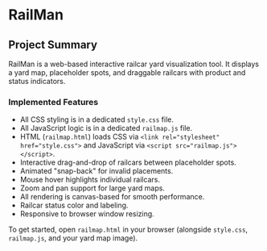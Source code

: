 # RailMan

## Project Summary

RailMan is a web-based interactive railcar yard visualization tool. It displays a yard map, placeholder spots, and draggable railcars with product and status indicators.

### Implemented Features

- All CSS styling is in a dedicated `style.css` file.
- All JavaScript logic is in a dedicated `railmap.js` file.
- HTML (`railmap.html`) loads CSS via `<link rel="stylesheet" href="style.css">` and JavaScript via `<script src="railmap.js"></script>`.
- Interactive drag-and-drop of railcars between placeholder spots.
- Animated "snap-back" for invalid placements.
- Mouse hover highlights individual railcars.
- Zoom and pan support for large yard maps.
- All rendering is canvas-based for smooth performance.
- Railcar status color and labeling.
- Responsive to browser window resizing.

To get started, open `railmap.html` in your browser (alongside `style.css`, `railmap.js`, and your yard map image).
